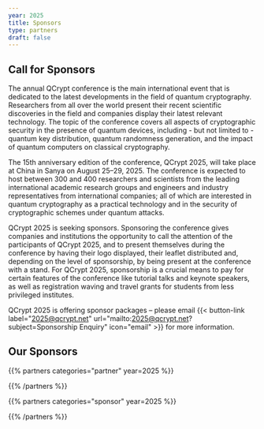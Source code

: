 ```yaml
---
year: 2025
title: Sponsors
type: partners
draft: false
---
```


<!--

We thank the organizers of QCrypt 2019: Gilles Brassard, Claude Crépeau, Sébastien Gambs and Louis Salvail and their institutes: University of Montréal, McGill University and Université du Québec
à Montréal, for transferring the surplus of QCrypt 2019 to the organization of QCrypt 2020 and 2021.
-->

## Call for Sponsors

The annual QCrypt conference is the main international event that is dedicated to the latest developments in the field of quantum cryptography. Researchers from all over the world present their recent scientific discoveries in the field and companies display their latest relevant technology. The topic of the conference covers all aspects of cryptographic security in the presence of quantum devices, including - but not limited to - quantum key distribution, quantum randomness generation, and the impact of quantum computers on classical cryptography.

The 15th anniversary edition of the conference, QCrypt 2025, will take place at China in Sanya on August 25–29, 2025. The conference is expected to host between 300 and 400 researchers and scientists from the leading international academic research groups and engineers and industry representatives from international companies; all of which are interested in quantum cryptography as a practical technology and in the security of cryptographic schemes under quantum attacks.

QCrypt 2025 is seeking sponsors. Sponsoring the conference gives companies and institutions the opportunity to call the attention of the participants of QCrypt 2025, and to present themselves during the conference by having their logo displayed, their leaflet distributed and, depending on the level of sponsorship, by being present at the conference with a stand. For QCrypt 2025, sponsorship is a crucial means to pay for certain features of the conference like tutorial talks and keynote speakers, as well as registration waving and travel grants for students from less privileged institutes.

QCrypt 2025 is offering sponsor packages – please email {{< button-link label="2025@qcrypt.net" url="mailto:2025@qcrypt.net?subject=Sponsorship Enquiry" icon="email" >}} for more information.

## Our Sponsors

{{% partners categories="partner" year=2025 %}}

{{% /partners %}}

{{% partners categories="sponsor" year=2025 %}}

{{% /partners %}}

